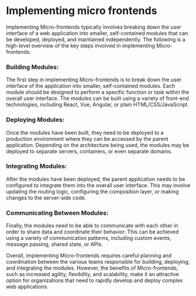 # Implementing micro frontends

Implementing Micro-frontends typically involves breaking down the user interface of a web application into smaller, self-contained modules that can be developed, deployed, and maintained independently. The following is a high-level overview of the key steps involved in implementing Micro-frontends:

### Building Modules:

The first step in implementing Micro-frontends is to break down the user interface of the application into smaller, self-contained modules. Each module should be designed to perform a specific function or task within the overall user interface. The modules can be built using a variety of front-end technologies, including React, Vue, Angular, or plain HTML/CSS/JavaScript.

### Deploying Modules:

Once the modules have been built, they need to be deployed to a production environment where they can be accessed by the parent application. Depending on the architecture being used, the modules may be deployed to separate servers, containers, or even separate domains.

### Integrating Modules:

After the modules have been deployed, the parent application needs to be configured to integrate them into the overall user interface. This may involve updating the routing logic, configuring the composition layer, or making changes to the server-side code.

### Communicating Between Modules:

Finally, the modules need to be able to communicate with each other in order to share data and coordinate their behavior. This can be achieved using a variety of communication patterns, including custom events, message passing, shared state, or APIs.

Overall, implementing Micro-frontends requires careful planning and coordination between the various teams responsible for building, deploying, and integrating the modules. However, the benefits of Micro-frontends, such as increased agility, flexibility, and scalability, make it an attractive option for organizations that need to rapidly develop and deploy complex web applications.
